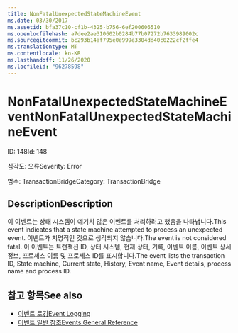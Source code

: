```yaml
---
title: NonFatalUnexpectedStateMachineEvent
ms.date: 03/30/2017
ms.assetid: bfa37c10-cf1b-4325-b756-6ef200606510
ms.openlocfilehash: a7dee2ae310602b0284b77b07272b7633989002c
ms.sourcegitcommit: bc293b14af795e0e999e3304dd40c0222cf2ffe4
ms.translationtype: MT
ms.contentlocale: ko-KR
ms.lasthandoff: 11/26/2020
ms.locfileid: "96278598"
---
```

# <a name="nonfatalunexpectedstatemachineevent"></a><span data-ttu-id="e4c4a-102">NonFatalUnexpectedStateMachineEvent</span><span class="sxs-lookup"><span data-stu-id="e4c4a-102">NonFatalUnexpectedStateMachineEvent</span></span>

<span data-ttu-id="e4c4a-103">ID: 148</span><span class="sxs-lookup"><span data-stu-id="e4c4a-103">Id: 148</span></span>  
  
 <span data-ttu-id="e4c4a-104">심각도: 오류</span><span class="sxs-lookup"><span data-stu-id="e4c4a-104">Severity: Error</span></span>  
  
 <span data-ttu-id="e4c4a-105">범주: TransactionBridge</span><span class="sxs-lookup"><span data-stu-id="e4c4a-105">Category: TransactionBridge</span></span>  
  
## <a name="description"></a><span data-ttu-id="e4c4a-106">Description</span><span class="sxs-lookup"><span data-stu-id="e4c4a-106">Description</span></span>  

 <span data-ttu-id="e4c4a-107">이 이벤트는 상태 시스템이 예기치 않은 이벤트를 처리하려고 했음을 나타냅니다.</span><span class="sxs-lookup"><span data-stu-id="e4c4a-107">This event indicates that a state machine attempted to process an unexpected event.</span></span> <span data-ttu-id="e4c4a-108">이벤트가 치명적인 것으로 생각되지 않습니다.</span><span class="sxs-lookup"><span data-stu-id="e4c4a-108">The event is not considered fatal.</span></span> <span data-ttu-id="e4c4a-109">이 이벤트는 트랜잭션 ID, 상태 시스템, 현재 상태, 기록, 이벤트 이름, 이벤트 상세 정보, 프로세스 이름 및 프로세스 ID를 표시합니다.</span><span class="sxs-lookup"><span data-stu-id="e4c4a-109">The event lists the transaction ID, State machine, Current state, History, Event name, Event details, process name and process ID.</span></span>  
  
## <a name="see-also"></a><span data-ttu-id="e4c4a-110">참고 항목</span><span class="sxs-lookup"><span data-stu-id="e4c4a-110">See also</span></span>

- [<span data-ttu-id="e4c4a-111">이벤트 로깅</span><span class="sxs-lookup"><span data-stu-id="e4c4a-111">Event Logging</span></span>](index.md)
- [<span data-ttu-id="e4c4a-112">이벤트 일반 참조</span><span class="sxs-lookup"><span data-stu-id="e4c4a-112">Events General Reference</span></span>](events-general-reference.md)
